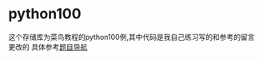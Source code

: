 # python100
这个存储库为菜鸟教程的python100例,其中代码是我自己练习写的和参考的留言更改的
具体参考[题目导航](https://github.com/guogander/python100/blob/main/00_100%E4%BE%8B%E5%AF%BC%E8%88%AA.md)
